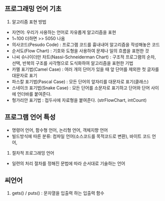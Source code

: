 ## 프로그래밍 언어 기초
1. 알고리즘 표현 방법
- 자연어: 우리가 사용하는 언어로 자유롭게 알고리즘을 표현
- 1~100 더하면 >> 5050 나옴 
- 의사코드(Pesudo Code) : 프로그램 코드를 흉내내어 알고리즘을 작성해놓은 코드
- 순서도(Flow Chart) : 기호와 도형을 사용하여 문제나 일의 흐름을 표현한 것
- 나씨 슈나이더만 차트(Nassi-Schneiderman Chart) : 구조적 프로그램의 순차, 선택, 반복의 구조를 사각형으로 도식화하여 알고리즘을 표현한 기법
- 카멜 표기법(Camel Case) : 여러 개의 단어가 있을 때 앞 단어를 제외한 첫 글자를 대문자로 표기
- 파스칼 표기법(Pascal Case) : 모든 단어의 앞자리를 대문자로 표기(클래스)
- 스네이크 표기법(Snake Case) : 모든 단어를 소문자로 표기하고 단어와 단어 사이에 언더바를 붙여준다.
- 헝가리안 표기법 : 접두사에 자료형을 붙여준다. (strFlowChart, intCount)

## 프로그램 언어 특성
- 명령어 언어, 함수형 언어, 논리형 언어, 객체지향 언어
- 빌드방식에 따른 분류: 컴파일 언어(소스코드를 목적코드로 변환), 바이트 코드 언어, 

1. 절차적 프로그래밍 언어
  - 일련의 처리 절차를 정해진 문법에 따라 순서대로 기술하는 언어

## 씨언어
1. gets() / puts() : 문자열을 입출력 하는 입출력 함수
